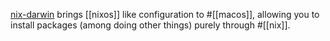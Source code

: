[nix-darwin](https://github.com/LnL7/nix-darwin) brings [[nixos]] like configuration to #[[macos]], allowing you to install packages (among doing other things) purely through #[[nix]].